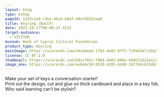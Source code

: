 ```yaml
---
layout: blog
type: eshop
pageId: 1255c1a9-c3be-4bc6-b8af-49e768352aa0
title: Keyring (BoCCF)
date: 2022-10-27T06:08:33.412Z
target-audience:
  - VISITOR
museum: Bank of Cyprus Cultural Foundation
product_type: Keyring
mainImage: https://ucarecdn.com/e91a8ead-1f03-4a92-8ff3-71994247c2bb/
license: CC BY 2.0
thumbnail: https://ucarecdn.com/b8ccf01c-f868-4403-886e-b84b72d22ea1/
image_one: https://ucarecdn.com/ee644c50-0530-4285-bdd0-1bf7d4c635d0/
---
```

Make your set of keys a conversation-starter! <br/>
Print out the design, cut and glue on thick cardboard and place in a key fob.
Who said learning can’t be stylish?
